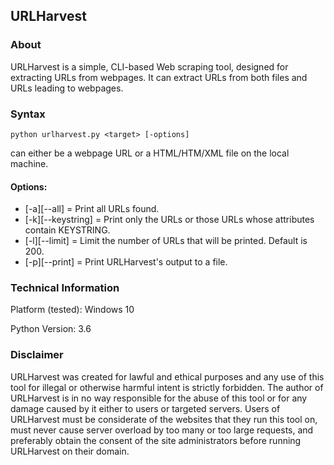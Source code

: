 ## URLHarvest

### About

URLHarvest is a simple, CLI-based Web scraping tool, designed
for extracting URLs from webpages. It can extract URLs from
both files and URLs leading to webpages.

### Syntax

`python urlharvest.py <target> [-options]`

<target> can either be a webpage URL or a HTML/HTM/XML file
on the local machine.

#### Options:

* [-a][--all]       = Print all URLs found.
* [-k][--keystring] = Print only the URLs or those URLs whose attributes
                      contain KEYSTRING.
* [-l][--limit]     = Limit the number of URLs that will be printed.
                      Default is 200.
* [-p][--print]     = Print URLHarvest's output to a file.

### Technical Information

Platform (tested): Windows 10

Python Version:    3.6

### Disclaimer

URLHarvest was created for lawful and ethical purposes and any use of
this tool for illegal or otherwise harmful intent is strictly forbidden.
The author of URLHarvest is in no way responsible for the abuse of this
tool or for any damage caused by it either to users or targeted servers.
Users of URLHarvest must be considerate of the websites that they run
this tool on, must never cause server overload by too many or too large requests,
and preferably obtain the consent of the site administrators before running
URLHarvest on their domain.